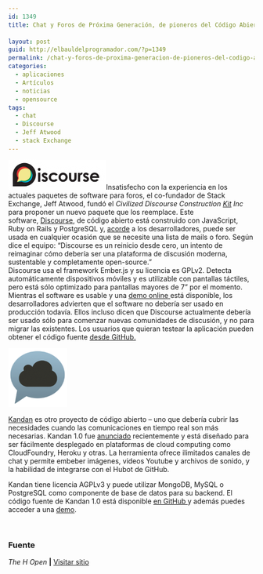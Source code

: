 ```yaml
---
id: 1349
title: Chat y Foros de Próxima Generación, de pioneros del Código Abierto

layout: post
guid: http://elbauldelprogramador.com/?p=1349
permalink: /chat-y-foros-de-proxima-generacion-de-pioneros-del-codigo-abierto/
categories:
  - aplicaciones
  - Artículos
  - noticias
  - opensource
tags:
  - chat
  - Discourse
  - Jeff Atwood
  - stack Exchange
---
```

<img class="size-full wp-image-1351 alignright" alt="Discourse" src="/images/2013/02/discourse-bcc00733a70b7ad2.png" width="200" height="61" />Insatisfecho con la experiencia en los actuales paquetes de software para foros, el co-fundador de Stack Exchange, Jeff Atwood, fundó el *Civilized Discourse Construction <a href="http://www.codinghorror.com/blog/2013/02/civilized-discourse-construction-kit.html" target="_blank">Kit</a> Inc* para proponer un nuevo paquete que los reemplace. Este software, <a href="http://www.discourse.org/" target="_blank">Discourse</a>, de código abierto está construido con JavaScript, Ruby on Rails y PostgreSQL y, <a href="http://www.discourse.org/faq/" target="_blank">acorde</a> a los desarrolladores, puede ser usada en cualquier ocasión que se necesite una lista de mails o foro. Según dice el equipo: &#8220;Discourse es un reinicio desde cero, un intento de reimaginar cómo debería ser una plataforma de discusión moderna, sustentable y completamente open-source.&#8221;  
Discourse usa el framework Ember.js y su licencia es GPLv2. Detecta automáticamente dispositivos móviles y es utilizable con pantallas táctiles, pero está sólo optimizado para pantallas mayores de 7&#8221; por el momento. Mientras el software es usable y una <a href="http://try.discourse.org/" target="_blank">demo online </a>está disponible, los desarrolladores advierten que el software no debería ser usado en producción todavía. Ellos incluso dicen que Discourse actualmente debería ser usado sólo para comenzar nuevas comunidades de discusión, y no para migrar las existentes. Los usuarios que quieran testear la aplicación pueden obtener el código fuente <a href="https://github.com/discourse/discourse" target="_blank">desde GitHub.</a>

<img class="size-full wp-image-1352 alignleft" alt="Kandan" src="/images/2013/02/kandan-a548da5452a69c44.png" width="120" height="120" />

<a href="http://kandanapp.com/" target="_blank">Kandan</a> es otro proyecto de código abierto &#8211; uno que debería cubrir las necesidades cuando las comunicaciones en tiempo real son más necesarias. Kandan 1.0 fue <a href="http://kandanapp.com/blog/2013/02/06/kandan-1-dot-0-release-announcement/" target="_blank">anunciado</a> recientemente y está diseñado para ser fácilmente desplegado en plataformas de cloud computing como CloudFoundry, Heroku y otras. La herramienta ofrece ilimitados canales de chat y permite embeber imágenes, videos Youtube y archivos de sonido, y la habilidad de integrarse con el Hubot de GitHub.

Kandan tiene licencia AGPLv3 y puede utilizar MongoDB, MySQL o PostgreSQL como componente de base de datos para su backend. El código fuente de Kandan 1.0 está disponible <a href="https://github.com/kandanapp/kandan" target="_blank">en GitHub </a>y además puedes acceder a una <a href="http://kandan-demo.kandanapp.com/" target="_blank">demo</a>.

&nbsp;

### Fuente

*The H Open* **|** <a href="http://www.h-online.com/open/news/item/Open-source-pioneers-next-generation-chat-and-forums-1801023.html" target="_blank">Visitar sitio</a> 

